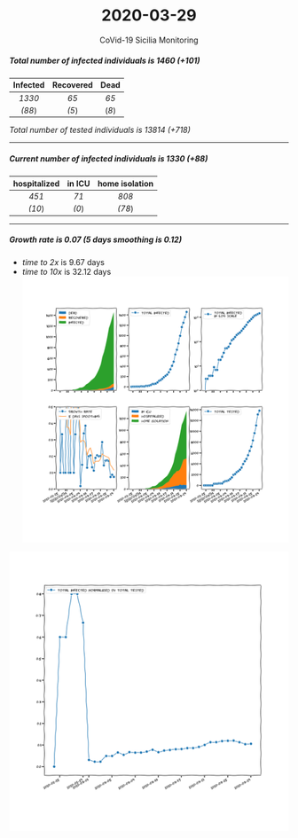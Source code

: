 <div align='center'>

# 2020-03-29
CoVid-19 Sicilia Monitoring
</div>

##### Total number of infected individuals is 1460 (+101)
Infected | Recovered | Dead
:---: | :---: | :---:
*1330* | *65* | *65*
*(88*) | *(5*) | (*8*)

*Total number of tested individuals is 13814 (+718)*
***
##### Current number of infected individuals is 1330 (+88)
hospitalized | in ICU | home isolation
:---: | :---: | :---:
*451* |*71* |*808*
*(10*) |*(0*) |*(78*)
***
##### Growth rate is 0.07 (5 days smoothing is 0.12)
- *time to 2x* is 9.67 days
- *time to 10x* is 32.12 days
![stats][stats]

![infected_normalized][infected_normalized]

[stats]: stats_Sicilia.png
[infected_normalized]: infected_normalized_Sicilia.png
